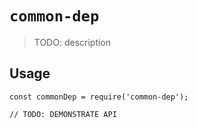 # `common-dep`

> TODO: description

## Usage

```
const commonDep = require('common-dep');

// TODO: DEMONSTRATE API
```
